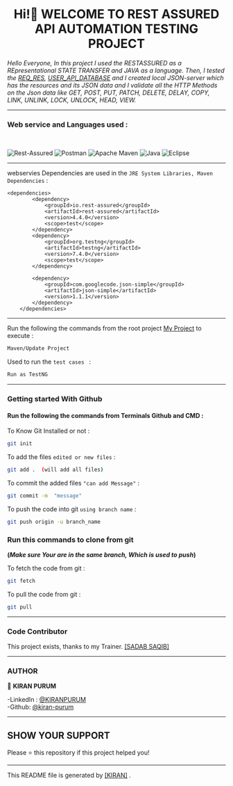 <h1 align="center"> Hi!👋 WELCOME TO REST ASSURED API AUTOMATION TESTING PROJECT </h1>
<p align="left">

*Hello Everyone, In this project I used the RESTASSURED as a REpresentational STATE TRANSFER and JAVA as a language.
Then, I tested the [REQ_RES](https://reqres.in/), [USER_API_DATABASE](http://localhost:3000) and I created local
JSON-server which has the resources and its JSON data and I validate all the HTTP Methods on the Json data like GET,
POST, PUT, PATCH, DELETE, DELAY, COPY, LINK, UNLINK, LOCK, UNLOCK, HEAD, VIEW.*

---

### Web service and Languages used :

<br>

![Rest-Assured](https://img.shields.io/badge/-Rest%20Assured-4BA82E?&style=for-the-badge&logo=Java&logoColor=white)
![Postman](https://img.shields.io/badge/-Postman-%23FF6C37?&style=for-the-badge&logo=Postman&logoColor=white)
![Apache Maven](https://img.shields.io/badge/Apache%20Maven-C71A36.svg?&style=for-the-badge&logo=Apache%20Maven&logoColor=white)
![Java](https://img.shields.io/badge/-Java-%23007396?&style=for-the-badge&logo=Java&logoColor=white)
![Eclipse](https://img.shields.io/badge/Eclipse%20IDE-%232C2255?&style=for-the-badge&logo=Eclipse%20IDE&logoColor=white)

---
webservies Dependencies are used in the  `JRE System Libraries, Maven Dependencies` :

```
<dependencies>
		<dependency>
			<groupId>io.rest-assured</groupId>
			<artifactId>rest-assured</artifactId>
			<version>4.4.0</version>
			<scope>test</scope>
		</dependency>
		<dependency>
			<groupId>org.testng</groupId>
			<artifactId>testng</artifactId>
			<version>7.4.0</version>
			<scope>test</scope>
		</dependency>

		<dependency>
			<groupId>com.googlecode.json-simple</groupId>
			<artifactId>json-simple</artifactId>
			<version>1.1.1</version>
		</dependency>
	</dependencies>

```

---
Run the following the commands from the root
project [My Project](https://github.com/kiran-purum/RESTASSUREDAPIAUTOMATION) to execute :

```sh
Maven/Update Project
```

Used to run the `test cases ` :

```sh
Run as TestNG
```

---

### Getting started With Github

#### Run the following the commands from Terminals Github and CMD :

To Know Git Installed or not :

```sh
git init
```

To add the files  `edited or new files` :

```sh
git add .  (will add all files)
```

To commit the added files `"can add Message"` :

```sh
git commit -m  "message"
```

To push the code into git `using branch name` :

```sh
git push origin -u branch_name
```

### Run this commands to clone from git

**(*Make sure Your are in the same branch, Which is used to push*)**

To fetch the code from git :

```sh
git fetch
```

To pull the code from git :

```sh
git pull 
```

---

### Code Contributor

This project exists, thanks to my Trainer. [[SADAB SAQIB]](https://github.com/sadabnepal)

---

### AUTHOR

👤 **KIRAN PURUM**

-LinkedIn : [@KIRANPURUM](https://www.linkedin.com/in/kiran-puram-17986b19b/) <br>
-Github: [@kiran-purum](https://github.com/kiran-purum)

---

## SHOW YOUR SUPPORT

Please ⭐️ this repository if this project helped you!

<a href="https://github.com/kiran-purum"> </a>

---

This README file is generated by [[KIRAN]](https://github.com/kiran-purum) .